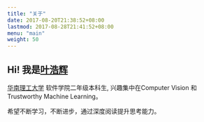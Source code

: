 ```yaml
---
title: "关于"
date: 2017-08-20T21:38:52+08:00
lastmod: 2017-08-28T21:41:52+08:00
menu: "main"
weight: 50
---
```


## Hi! 我是[叶浩辉](https://blog.yehaohui.com/)

[华南理工大学](https://www.scut.edu.cn/new/) 软件学院二年级本科生, 兴趣集中在Computer Vision 和 Trustworthy Machine Learning。

希望不断学习，不断进步，通过深度阅读提升思考能力。

